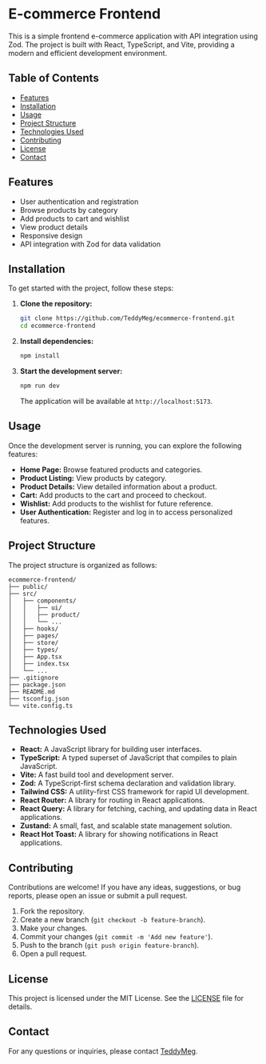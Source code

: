 # E-commerce Frontend

This is a simple frontend e-commerce application with API integration using Zod. The project is built with React, TypeScript, and Vite, providing a modern and efficient development environment.

## Table of Contents

- [Features](#features)
- [Installation](#installation)
- [Usage](#usage)
- [Project Structure](#project-structure)
- [Technologies Used](#technologies-used)
- [Contributing](#contributing)
- [License](#license)
- [Contact](#contact)

## Features

- User authentication and registration
- Browse products by category
- Add products to cart and wishlist
- View product details
- Responsive design
- API integration with Zod for data validation

## Installation

To get started with the project, follow these steps:

1. **Clone the repository:**

   ```bash
   git clone https://github.com/TeddyMeg/ecommerce-frontend.git
   cd ecommerce-frontend
   ```

2. **Install dependencies:**

   ```bash
   npm install
   ```

3. **Start the development server:**

   ```bash
   npm run dev
   ```

   The application will be available at `http://localhost:5173`.

## Usage

Once the development server is running, you can explore the following features:

- **Home Page:** Browse featured products and categories.
- **Product Listing:** View products by category.
- **Product Details:** View detailed information about a product.
- **Cart:** Add products to the cart and proceed to checkout.
- **Wishlist:** Add products to the wishlist for future reference.
- **User Authentication:** Register and log in to access personalized features.

## Project Structure

The project structure is organized as follows:

```
ecommerce-frontend/
├── public/
├── src/
│   ├── components/
│   │   ├── ui/
│   │   ├── product/
│   │   └── ...
│   ├── hooks/
│   ├── pages/
│   ├── store/
│   ├── types/
│   ├── App.tsx
│   ├── index.tsx
│   └── ...
├── .gitignore
├── package.json
├── README.md
├── tsconfig.json
└── vite.config.ts
```

## Technologies Used

- **React:** A JavaScript library for building user interfaces.
- **TypeScript:** A typed superset of JavaScript that compiles to plain JavaScript.
- **Vite:** A fast build tool and development server.
- **Zod:** A TypeScript-first schema declaration and validation library.
- **Tailwind CSS:** A utility-first CSS framework for rapid UI development.
- **React Router:** A library for routing in React applications.
- **React Query:** A library for fetching, caching, and updating data in React applications.
- **Zustand:** A small, fast, and scalable state management solution.
- **React Hot Toast:** A library for showing notifications in React applications.

## Contributing

Contributions are welcome! If you have any ideas, suggestions, or bug reports, please open an issue or submit a pull request.

1. Fork the repository.
2. Create a new branch (`git checkout -b feature-branch`).
3. Make your changes.
4. Commit your changes (`git commit -m 'Add new feature'`).
5. Push to the branch (`git push origin feature-branch`).
6. Open a pull request.

## License

This project is licensed under the MIT License. See the [LICENSE](LICENSE) file for details.

## Contact

For any questions or inquiries, please contact [TeddyMeg](https://github.com/TeddyMeg).

